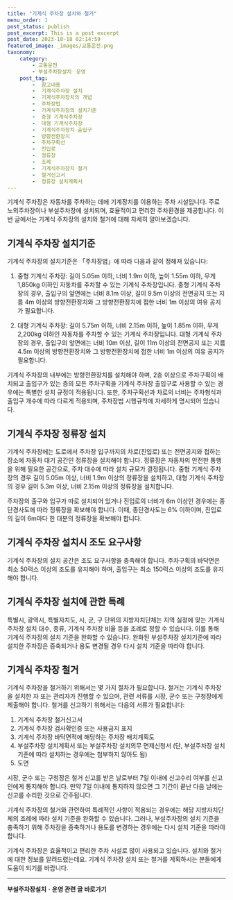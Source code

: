 ```yaml
---
title: "기계식 주차장 설치와 철거"
menu_order: 1
post_status: publish
post_excerpt: This is a post excerpt
post_date: 2023-10-18 02:14:59
featured_image: _images/교통운전.png
taxonomy:
    category:
        - 교통운전
        - 부설주차장설치ㆍ운영
    post_tag:
        -  참고내용
        -  기계식주차장 설치
        -  기계식주차장치의 개념
        -  주차장법
        -  기계식주차장의 설치기준
        -  중형 기계식주차장
        -  대형 기계식주차장
        -  기계식주차장치 출입구
        -  방향전환장치
        -  주차구획선
        -  진입로
        -  정류장
        -  조례
        -  기계식주차장치 철거
        -  철거신고서
        -  정류장 설치계획서
---
```



기계식 주차장은 자동차를 주차하는 데에 기계장치를 이용하는 주차 시설입니다. 주로 노외주차장이나 부설주차장에 설치되며, 효율적이고 편리한 주차환경을 제공합니다. 이번 글에서는 기계식 주차장의 설치와 철거에 대해 자세히 알아보겠습니다.

## 기계식 주차장 설치기준

기계식 주차장의 설치기준은 「주차장법」에 따라 다음과 같이 정해져 있습니다:

1. 중형 기계식 주차장: 길이 5.05m 이하, 너비 1.9m 이하, 높이 1.55m 이하, 무게 1,850kg 이하인 자동차를 주차할 수 있는 기계식 주차장입니다. 중형 기계식 주차장의 경우, 출입구의 앞면에는 너비 8.1m 이상, 길이 9.5m 이상의 전면공지 또는 지름 4m 이상의 방향전환장치와 그 방향전환장치에 접한 너비 1m 이상의 여유 공지가 필요합니다.

2. 대형 기계식 주차장: 길이 5.75m 이하, 너비 2.15m 이하, 높이 1.85m 이하, 무게 2,200kg 이하인 자동차를 주차할 수 있는 기계식 주차장입니다. 대형 기계식 주차장의 경우, 출입구의 앞면에는 너비 10m 이상, 길이 11m 이상의 전면공지 또는 지름 4.5m 이상의 방향전환장치와 그 방향전환장치에 접한 너비 1m 이상의 여유 공지가 필요합니다.

기계식 주차장의 내부에는 방향전환장치를 설치해야 하며, 2층 이상으로 주차구획이 배치되고 출입구가 있는 층의 모든 주차구획을 기계식 주차장 출입구로 사용할 수 있는 경우에는 특별한 설치 규정이 적용됩니다. 또한, 주차구획선과 차로의 너비는 주차형식과 출입구 개수에 따라 다르게 적용되며, 주차장법 시행규칙에 자세하게 명시되어 있습니다.

## 기계식 주차장 정류장 설치

기계식 주차장에는 도로에서 주차장 입구까지의 차로(진입로) 또는 전면공지와 접하는 장소에 자동차 대기 공간인 정류장을 설치해야 합니다. 정류장은 자동차의 안전한 통행을 위해 필요한 공간으로, 주차 대수에 따라 설치 규모가 결정됩니다. 중형 기계식 주차장의 경우 길이 5.05m 이상, 너비 1.9m 이상의 정류장을 설치하고, 대형 기계식 주차장의 경우 길이 5.3m 이상, 너비 2.15m 이상의 정류장을 설치합니다.

주차장의 출구와 입구가 따로 설치되어 있거나 진입로의 너비가 6m 이상인 경우에는 종단경사도에 따라 정류장을 확보해야 합니다. 이때, 종단경사도는 6% 이하이며, 진입로의 길이 6m마다 한 대분의 정류장을 확보해야 합니다.

## 기계식 주차장 설치시 조도 요구사항

기계식 주차장의 설치 공간은 조도 요구사항을 충족해야 합니다. 주차구획의 바닥면은 최소 50럭스 이상의 조도를 유지해야 하며, 출입구는 최소 150럭스 이상의 조도를 유지해야 합니다.

## 기계식 주차장 설치에 관한 특례

특별시, 광역시, 특별자치도, 시, 군, 구 단위의 지방자치단체는 지역 실정에 맞는 기계식 주차장 설치 대수, 종류, 기계식 주차장 비율 등을 조례로 정할 수 있습니다. 이를 통해 기계식 주차장의 설치 기준을 완화할 수 있습니다. 완화된 부설주차장 설치기준에 따라 설치한 주차장은 증축되거나 용도 변경될 경우 다시 설치 기준을 따라야 합니다.

## 기계식 주차장 철거

기계식 주차장을 철거하기 위해서는 몇 가지 절차가 필요합니다. 철거는 기계식 주차장을 설치한 자 또는 관리자가 진행할 수 있으며, 관련 서류를 시장, 군수 또는 구청장에게 제출해야 합니다. 철거를 신고하기 위해서는 다음의 서류가 필요합니다:

1. 기계식 주차장 철거신고서
2. 기계식 주차장 검사확인증 또는 사용금지 표지
3. 기계식 주차장 바닥면적에 해당하는 주차장 배치계획도
4. 부설주차장 설치계획서 또는 부설주차장 설치의무 면제신청서 (단, 부설주차장 설치기준에 따라 설치하는 경우에는 첨부하지 않아도 됨)
5. 도면

시장, 군수 또는 구청장은 철거 신고를 받은 날로부터 7일 이내에 신고수리 여부를 신고인에게 통지해야 합니다. 만약 7일 이내에 통지하지 않으면 그 기간이 끝난 다음 날에는 신고를 수리한 것으로 간주됩니다.

기계식 주차장의 철거와 관련하여 특례적인 사항이 적용되는 경우에는 해당 지방자치단체의 조례에 따라 설치 기준을 완화할 수 있습니다. 그러나, 부설주차장의 설치 기준을 충족하기 위해 주차장을 증축하거나 용도를 변경하는 경우에는 다시 설치 기준을 따라야 합니다.

기계식 주차장은 효율적이고 편리한 주차 시설로 많이 사용되고 있습니다. 설치와 철거에 대한 정보를 알려드렸는데요. 기계식 주차장 설치 또는 철거를 계획하시는 분들에게 도움이 되기를 바랍니다.

<!-- wp:separator -->
<hr class="wp-block-separator has-alpha-channel-opacity"/>
<!-- /wp:separator -->

<!-- wp:group {"backgroundColor":"base","layout":{"type":"constrained"}} -->
<div class="wp-block-group has-base-background-color has-background"><!-- wp:paragraph {"align":"center","fontSize":"medium"} -->
<p class="has-text-align-center has-large-font-size"><strong>부설주차장설치ㆍ운영 관련 글 바로가기</strong></p>
<!-- /wp:paragraph -->


<!-- wp:latest-posts
{"categories":[{"id":1837,"count":19,"description":"","link":"https://uknowlaw.com/category/%eb%b6%80%ec%84%a4%ec%a3%bc%ec%b0%a8%ec%9e%a5%ec%84%a4%ec%b9%98%e3%86%8d%ec%9a%b4%ec%98%81/","name":"부설주차장설치ㆍ운영","slug":"부설주차장설치ㆍ운영","taxonomy":"category","parent":0,"meta":[],"_links":{"self":[{"href":"https://uknowlaw.com/wp-json/wp/v2/categories/1837"}],"collection":[{"href":"https://uknowlaw.com/wp-json/wp/v2/categories"}],"about":[{"href":"https://uknowlaw.com/wp-json/wp/v2/taxonomies/category"}],"wp:post_type":[{"href":"https://uknowlaw.com/wp-json/wp/v2/posts?categories=1837"}],"curies":[{"name":"wp","href":"https://api.w.org/{rel}","templated":true}]}}],"postsToShow":100,"excerptLength":28,"postLayout":"grid","columns":2,"featuredImageAlign":"left","featuredImageSizeSlug":"large","fontSize":"small"} /--></div>
<!-- /wp:group -->